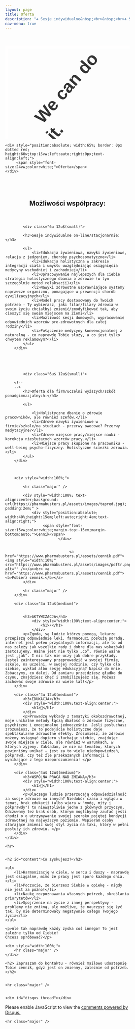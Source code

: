 ```yaml
---
layout: page
title: Oferta
description: "❖ Sesje indywidualne&nbsp;<br>&nbsp;<br>❖ Spotkania wykładowe&nbsp;<br>&nbsp;<br>❖ Konsultacje grupowe&nbsp;<br>&nbsp;<br>❖ Oferta współpracy dla firm&nbsp;<br>&nbsp;<br><span style='opacity:0.0;'>❖ Sesje indywidualne&nbsp;</span>"
nav-menu: true
---
```

<style>
* {
  box-sizing: border-box;
  -webkit-box-sizing: border-box;
}

.a1 {
  background: url(https://pharmabusters.pl/assets/images/tlofiolet.jpg);
 
}

.a2 {
  width: 100%;
  height: 35vw;
  overflow: hidden;
}

.wrap {

  width: 100%;
  height: 100%;
  overflow: hidden;
  position: relative;
  text-align: center;
  -webkit-perspective: 2500px;
  perspective: 2500px;
  -webkit-perspective-origin: 100% 50%;
  perspective-origin: 100% 50%;
}
.wrap .girl {
  border: #fffefe 10px solid;
  background: url("https://autoserwis.leki.expert/static/siad.png") no-repeat;
  margin-left: 0;
  width: 450px;
  height: 600px;
  bottom: 0%;
  top: 10%;
  position: absolute;
}
.wrap h1 {
  left: -5%;
  transform: rotate(-49deg);
  color: #333;
  font-size: 4em;
  font-family: Raleway, sans-serif;
  top: 25%;
  position: absolute;
}
.wrap h1 span {
  color: black;
  font-weight: 1000;
}


.buttonx {
  border: 2px solid black;
  padding: 10px;
  z-index: 9999;
  top: -300px;
  position: relative;
  display: inline;
  margin-left: -60px;
  outline: none;
}

@media only screen and (max-width: 768px) {
  .girl {
    background: url(https://autoserwis.leki.expert/static/siad.png) no-repeat cover fixed;
  }

  .headerx {
    display: none;
  }
}

</style>

<div class="a1">
<div class="a2">

	 
	
<div class="wrap">
	<div class="girl"></div>
	<h1 class="headerx" >&nbsp; &nbsp; &nbsp; We can do it.&nbsp; &nbsp; &nbsp; &nbsp; &nbsp; &nbsp;<span></span></h1>
	
	
	
</div>
	
</div>

</div>





<div id="main" class="alt">
	
	<div style="position:absolute; width:65%; border: 0px dotted red; height:60w;top:15vw;left:auto;right:0px;text-align:left;">
	     <span style="font-size:24vw;color:white;">Oferta</span>
	</div>

	
<section id="one">
	<div class="inner">
		<h2>&nbsp;</h2>
		<header class="major">
			<h1>Możliwości współpracy:</h1>
		</header>
		<div class="row">
			
			<div class="6u 12u$(small)">
		
			<h3>Sesje indywidualne on-line/stacjonarnie:</h3>
		
			<ul>
				<li>Edukacja żywieniowa, nawyki żywieniowe, relacja z jedzeniem, choroby psychosomatyczne</li>
				<li>Edukacja holistyczna w zakresie integracji ciała i umysłu uwzględniając osiągnięcia medycyny wschodniej i zachodniej</li>
				<li>Opracowywanie najlepszych dla Ciebie strategii holistycznego dbania o zdrowie (w tym szczególnie metod relaksacji)</li>
				<li>Nawyki zdrowotne usprawniające systemy naprawcze organizmu, pomagające w prewencji chorób cywilizacyjnych</li>
				<li>Model pracy dostosowany do Twoich potrzeb - Ty wybierasz, jaki filar/filary zdrowia w swoim życiu chciałbyś zmienić/zmodyfikować tak, aby cieszyć się swoim miejscem na Ziemi</li>
				<li>Możliwość sesji domowych, wypracowanie odpowiednich wzorców pro-zdrowotnych dla całej rodziny</li>
				<li>Połączenie medycyny konwencjonalnej z naturalną - co naprawdę Tobie służy, a co jest tylko chwytem reklamowym?</li>
		    </ul>
		</div>
			
			
			
			
			
			<div class="6u$ 12u$(small)">
		
		<!--
		-->
			<h3>Oferta dla firm/uczelni wyższych/szkół ponadgimnazjalnych:</h3>
		
			<ul>
			
				<li>Holistyczne dbanie o zdrowie pracowników, ale również szefów.</li>
				<li>Zdrowe nawyki żywieniowe w firmie/szkole/na studiach - przerwy owocowe? Przerwy medytacyjne?</li>
				<li>Zdrowe miejsce pracy/miejsce nauki - korekcja niesłużących wzorców pracy.</li>
				<li>Miejsce pracy skupione na pracowniku - well-being psycho-fizyczny. Holistyczne ścieżki zdrowia.</li>
			</ul>
		</div>

	 	
	
	   	<div style="width:100%;">
			
			<hr class="major" />
			
			<div style="width:100%; text-align:center;background: url(https://pharmabusters.pl/assets/images/tapred.jpg); padding:2em;" >
				<div style="position:absolute; width:40%;height:15em;left:auto;right:4em;text-align:right;">
	                 <span style="font-size:15vw;color:white;margin-top:-15em;margin-bottom:auto;">Cennik</span>
	                        </div>
				
				
                                 <a href="https://www.pharmabusters.pl/assets/cennik.pdf"><img style="width:10%;" src="https://www.pharmabusters.pl/assets/images/pdftr.png" alt="" /></a><br> <a href="https://www.pharmabusters.pl/assets/cennik.pdf"><b>Pobierz cennik.</b></a>
			</div>
			
			<hr class="major" />
		</div>
	
		<div class="4u 12u$(medium)">
		
		
			<h3>AKTYWIZACJA</h3>
				<div style="width:100%;text-align:center;">
					<h1>⚡</h1>
				</div>
			<p>Zgoda, są ludzie którzy pomogą, lekarze przepiszą odpowiednie leki, farmaceuci posłużą poradą, internet jest pełen przydatnych informacji, ale to od nas zależy jak wszelkie rady i dobre dla nas wskazówki zastosujemy. Ważne jest nie tylko „co”, równie ważne jest „jak”. I nic tak nie uczy jak dobre przykłady. Jesteś zainteresowany przeprowadzić w swojej firmie, szkole, na uczelni, w swojej rodzinie, czy tylko dla siebie, wykład albo sesję edukacyjną? Napisz do mnie. Zobaczymy, co dalej. Od zamiaru przejdziesz gładko do czynu, znajdziesz chęć i zmobilizujesz się. Możesz zachować swoje zdrowie na wiele lat!</p>
		</div>

		<div class="4u 12u$(medium)">
			<h3>EDUKACJA</h3>
			<div style="width:100%;text-align:center;">
				<h1>🦉</h1>
			</div>
			<p>Prowadzę wykłady z tematyki okołozdrowotnej, moje unikalne metody łączą dbałość o zdrowie fizyczne, psychiczne i emocjonalne jednocześnie. Jeśli posłuchasz zrozumiesz, że to podejście holistyczne daje spektakularne zdrowotne efekty. Zrozumiesz, że zdrowie możemy osiągnąć dopiero słuchając siebie, znajdując swoje miejsce w ciele, ale również w warunkach, w których żyjemy. Zakładam, że nie ma tematów, których powinniśmy unikać – jest za to wiele niedopowiedzeń, półprawd, czy też źle przekazanych informacji i wynikające z tego nieporozumienia! </p>
		</div>

		<div class="4u$ 12u$(medium)">
			<h3>WSPÓLNA PRACA NAD ZMIANĄ</h3>
			<div style="width:100%;text-align:center;">
				<h1>🤝</h1>
			</div>
			<p>Dlaczego ludzie przerzucają odpowiedzialność za swoje zdrowie na innych? Niedobór czasu i wglądu w temat, brak edukacji (albo wiara w "modę, mity i półprawdy") to niewątpliwie jedne z głównych przyczyn. Odczuwamy też brak osób, którym moglibyśmy zaufać jeśli chodzi o o utrzymywanie swojej szeroko pojętej kondycji zdrowotnej na najwyższym poziomie. Wspieram osoby starające zmienić swój styl życia na taki, który w pełni posłuży ich zdrowiu. </p>
		</div>
	</div>

	<hr>
		
		
	<h2 id="content">Co zyskujesz?</h2>
		
	<ul>
		<li>Harmonizację w ciele, w sercu i duszy - naprawdę jest osiągalne, mimo że pracy jest sporo każdego dnia.</li>
		<li>Poczucie, że bierzesz Siebie w opiekę - nigdy nie jest za późno!</li>
		<li>Naukę rozpoznawania własnych potrzeb, określania priorytetów</li>
		<li>Spojrzenie na życie z innej perspektywy - problemy nie znikną, ale możliwe, że nauczysz się żyć tak, by nie determinowały negatywnie całego Twojego życia</li>
	</ul>

	<p>Ale tak naprawdę każdy zyska coś innego! To jest zależne tylko od Ciebie!
	Chcesz spróbować?</p>	
		
	<div style="width:100%;">
		<hr class="major" />
	</div>
		
	<h2> Zapraszam do kontaktu - również mailowo udostępnię Tobie cennik, gdyż jest on zmienny, zależnie od potrzeb.</h2>
			
		
	<hr class="major" />


	<div id="disqus_thread"></div>
<script>
    /**
    *  RECOMMENDED CONFIGURATION VARIABLES: EDIT AND UNCOMMENT THE SECTION BELOW TO INSERT DYNAMIC VALUES FROM YOUR PLATFORM OR CMS.
    *  LEARN WHY DEFINING THESE VARIABLES IS IMPORTANT: https://disqus.com/admin/universalcode/#configuration-variables    */
    /*
    var disqus_config = function () {
    this.page.url = 'https://www.pharmabusters.pl/2_oferta.html';  // Replace PAGE_URL with your page's canonical URL variable
    this.page.identifier = PAGE_IDENTIFIER; // Replace PAGE_IDENTIFIER with your page's unique identifier variable
    };
    */
    (function() { // DON'T EDIT BELOW THIS LINE
    var d = document, s = d.createElement('script');
    s.src = 'https://pharmabusters.disqus.com/embed.js';
    s.setAttribute('data-timestamp', +new Date());
    (d.head || d.body).appendChild(s);
    })();
</script>
<noscript>Please enable JavaScript to view the <a href="https://disqus.com/?ref_noscript">comments powered by Disqus.</a></noscript>
<script id="dsq-count-scr" src="//pharmabusters.disqus.com/count.js" async></script>
	
		
	<hr class="major" />	
		
<script>
function licznikodw() {
var xhr4 = new XMLHttpRequest();
var url4 = "https://autoserwis.leki.expert/baster3/";
xhr4.open("POST", url4, true);
xhr4.setRequestHeader("Content-Type", "application/json; charset=utf-8");
xhr4.setRequestHeader("Data-Type", "json");

xhr4.onreadystatechange = function () {
    if (xhr4.readyState === 4 && xhr4.status === 200) {
        var json = JSON.parse(xhr4.responseText);
        var compare4 = json.info;
        document.getElementById("wyswi").innerHTML = compare4;
    }

}

var data4 = JSON.stringify('{"wtf": "logowanie"}');
xhr4.send(data4);


};

licznikodw(); 
</script>		
		

</div>
</section>	
